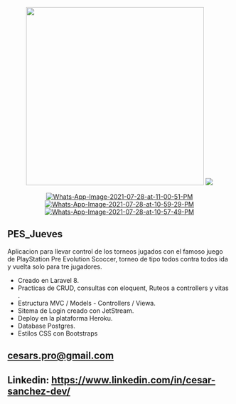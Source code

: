 <p align="center">
<a href="https://laravel.com" target="_blank"><img src="https://raw.githubusercontent.com/laravel/art/master/logo-lockup/5%20SVG/2%20CMYK/1%20Full%20Color/laravel-logolockup-cmyk-red.svg" width="400"></a>
 <img src="https://www.somosxbox.com/wp-content/uploads/2020/07/pes-2021.jpg" border="0"> 
</p> 
 
<p align="center">
<a href="https://imgbb.com/"><img src="https://i.ibb.co/mH1SQv4/Whats-App-Image-2021-07-28-at-11-00-51-PM.jpg" alt="Whats-App-Image-2021-07-28-at-11-00-51-PM" border="0"></a>
<a href="https://imgbb.com/"><img src="https://i.ibb.co/N7rrhDt/Whats-App-Image-2021-07-28-at-10-59-29-PM.jpg" alt="Whats-App-Image-2021-07-28-at-10-59-29-PM" border="0"></a>
<a href="https://imgbb.com/"><img src="https://i.ibb.co/D8RFXL0/Whats-App-Image-2021-07-28-at-10-57-49-PM.jpg" alt="Whats-App-Image-2021-07-28-at-10-57-49-PM" border="0"></a>
</p>

## PES_Jueves 

Aplicacion para llevar control de los torneos jugados con el famoso juego de PlayStation Pre Evolution Scoccer, torneo de tipo todos contra todos ida y vuelta solo para tre jugadores.

- Creado en Laravel 8.
- Practicas de CRUD, consultas con eloquent, Ruteos a controllers y vitas .
- Estructura MVC  / Models - Controllers / Viewa.
- Sitema de Login creado con JetStream.
- Deploy en la plataforma Heroku.
- Database Postgres.
- Estilos CSS con Bootstraps 

## cesars.pro@gmail.com
## Linkedin: https://www.linkedin.com/in/cesar-sanchez-dev/


